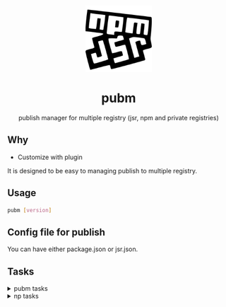 <p align="center">
<img src="https://github.com/syi0808/pubm/blob/main/docs/logo.svg" height="150">
</p>

<h1 align="center">
pubm
</h1>

<p align="center">
publish manager for multiple registry (jsr, npm and private registries)
<p>

## Why

- Customize with plugin

It is designed to be easy to managing publish to multiple registry.

## Usage

```bash
pubm [version]
```

## Config file for publish

You can have either package.json or jsr.json.


## Tasks

<details>
<summary>
pubm tasks
</summary>

- Notify new version
- Checking required information ✅
  - Select SemVer increment or specify new version ✅
  - Select the tag for this pre-release version in npm: (if version is prerelease) ✅
    - checking for the existence of either package.json or jsr.json ✅
- Prerequisite checks = skip-pre (for deployment reliability) ✅
  - Checking if remote history is clean... ✅
  - Checking if the local working tree is clean... ✅
  - Checking if commits exist since the last release... ✅
  - Verifying current branch is a release branch... ✅
  - Checking git tag existence... ✅
- Required conditions checks (concurrently) = skip-required (for pubm tasks) ✅
  - Ping registries... ✅
  - Checking if test and build scripts exist... ✅
  - Checking git version... ✅
  - Checking available registries for publishing... ✅
    - in jsr permission check token exist and ask token ✅
    - if first time -> Checking package name availability... ✅
    - if scoped package and scope reserved contact message ✅
- Running tests... ✅
- Building the project... ✅
- Bumping version...
- Publishing... (concurrently)
  - npm
      - Running npm publish...
      - Verifying two-factor authentication...
  - jsr
      - Running jsr publish...
      - Verifying two-factor authentication...
- Pushing tags to GitHub...
- Creating release draft on GitHub...
</details>

<details>
<summary>
np tasks
</summary>

- Show New files and New dependencies
- Check commits exist since last release
- Check package name availabliity
- Input SemVer version
- Input tag (if version is prerelease)
- Check hasn't been published scoped package
- Prerequisite tasks
  - Ping npm registry
  - Check package manager version
  - Verify user is authenticated
  - Check git version
  - Check git remote
  - Validate version
  - Check for prerelease vesion
    - if not private and is prerelease version and tag option not exist -> throw error should set tag
  - Check git tag existence
- Git tasks
  - Check current branch is release branch
  - Check local working tree is clean
  - Check remote history is clean
- Cleanup
- Install dependencies
- Tests
- Bumping version
- Publish package
- two-factor authentication
- Push tags
- Release draft
</details>
